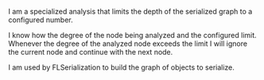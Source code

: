 I am a specialized analysis that limits the depth of the serialized graph to a configured number.

I know how the degree of the node being analyzed and the configured limit. Whenever the degree of the analyzed node exceeds the limit I will ignore the current node and continue with the next node.

I am used by FLSerialization to build the graph of objects to serialize.